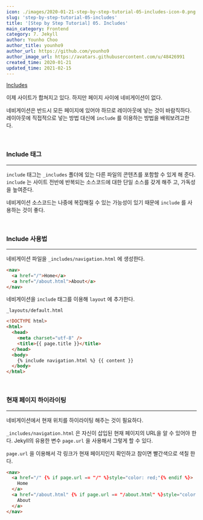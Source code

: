 ```yaml
---
icon: ./images/2020-01-21-step-by-step-tutorial-05-includes-icon-0.png
slug: 'step-by-step-tutorial-05-includes'
title: '[Step by Step Tutorial] 05. Includes'
main_category: Frontend
category: 7. Jekyll
author: Younho Choo
author_title: younho9
author_url: https://github.com/younho9
author_image_url: https://avatars.githubusercontent.com/u/48426991
created_time: 2020-01-21
updated_time: 2021-02-15
---
```


[Includes](https://jekyllrb.com/docs/step-by-step/05-includes/)

이제 사이트가 합쳐지고 있다. 하지만 페이지 사이에 네비게이션이 없다.

네비게이션은 반드시 모든 페이지에 있어야 하므로 레이아웃에 넣는 것이 바람직하다.
레이아웃에 직접적으로 넣는 방법 대신에 `include` 를 이용하는 방법을 배워보려고한
다.

<br />

### Include 태그

---

`include` 태그는 `_includes` 폴더에 있는 다른 파일의 콘텐츠를 포함할 수 있게 해
준다. `include` 는 사이트 전반에 반복되는 소스코드에 대한 단일 소스를 갖게 해주
고, 가독성을 높여준다.

네비게이션 소스코드는 나중에 복잡해질 수 있는 가능성이 있기 때문에 `include` 를
사용하는 것이 좋다.

<br />

### Include 사용법

---

네비게이션 파일을 `_includes/navigation.html` 에 생성한다.

```html
<nav>
  <a href="/">Home</a>
  <a href="/about.html">About</a>
</nav>
```

네비게이션을 `include` 태그를 이용해 `layout` 에 추가한다.

`_layouts/default.html`

```html
<!DOCTYPE html>
<html>
  <head>
    <meta charset="utf-8" />
    <title>{{ page.title }}</title>
  </head>
  <body>
    {% include navigation.html %} {{ content }}
  </body>
</html>
```

<br />

### 현재 페이지 하이라이팅

---

네비게이션에서 현재 위치를 하이라이팅 해주는 것이 필요하다.

`_includes/navigation.html` 은 자신이 삽입된 현재 페이지의 URL을 알 수 있어야 한
다. Jekyll의 유용한 변수 `page.url` 을 사용해서 그렇게 할 수 있다.

`page.url` 을 이용해서 각 링크가 현재 페이지인지 확인하고 참이면 빨간색으로 색칠
한다.

```html
<nav>
  <a href="/" {% if page.url == "/" %}style="color: red;"{% endif %}>
    Home
  </a>
  <a href="/about.html" {% if page.url == "/about.html" %}style="color: red;"{% endif %}>
    About
  </a>
</nav>
```

<br />
